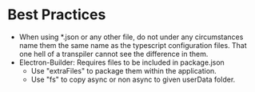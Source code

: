 # Best Practices

* When using *.json or any other file, do not under any circumstances name them the same name as the typescript configuration files. That one hell of a transpiler cannot see the difference in them.
* Electron-Builder: Requires files to be included in package.json
  * Use "extraFiles" to package them within the application.
  * Use "fs" to copy async or non async to given userData folder.